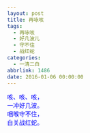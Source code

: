 ```yaml
---
layout: post
title: 再咏咳
tags:
  - 再咏咳
  - 好几波儿
  - 守不住
  - 战红蛇
categories:
  - 一清二白
abbrlink: 1486
date: 2016-01-06 00:00:00
---
```


<!-- build time:Sat Jun 23 2018 12:05:15 GMT+0800 (中国标准时间) -->

<span style="color:#00f">咳、咳、咳，</span>  
<span style="color:#00f">一冲好几波。</span>  
<span style="color:#00f">咽喉守不住，</span>  
<span style="color:#00f">白关战红蛇。</span>
<!-- rebuild by neat -->